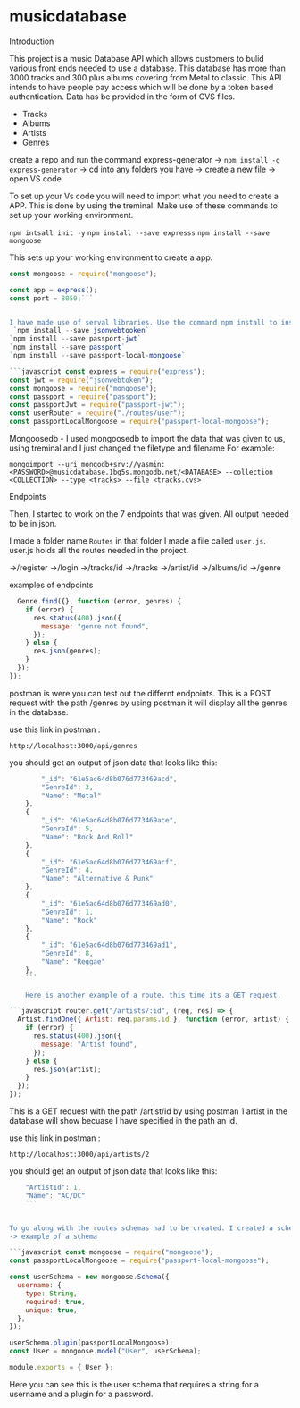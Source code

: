 # musicdatabase

Introduction


This project is a music Database API which allows customers to bulid various front ends needed to use a database.
This database has more than 3000 tracks and 300 plus albums covering from Metal to classic.
This API intends to have people pay access which will be done by a token based authentication.
Data has be provided in the form of CVS files.
- Tracks
- Albums
- Artists
- Genres
 
 create a repo and run the command express-generator -> 
 `npm install -g express-generator`
 -> cd into any folders you have
 -> create a new file 
  -> open VS code 

To set up your Vs code you will need to import what you need to create a APP. This is done by using the treminal.
Make use of these commands to set up your working environment.

`npm intsall init -y`
`npm install --save expresss` 
`npm install --save mongoose`

This sets up your working environment to create a app.

```javascript const express = require("express");
const mongoose = require("mongoose");

const app = express();
const port = 8050;```


I have made use of serval libraries. Use the command npm install to install the dependencies.
 `npm install --save jsonwebtooken`
`npm install --save passport-jwt`
`npm install --save passport`
`npm install --save passport-local-mongoose`

```javascript const express = require("express");
const jwt = require("jsonwebtoken");
const mongoose = require("mongoose");
const passport = require("passport");
const passportJwt = require("passport-jwt");
const userRouter = require("./routes/user");
const passportLocalMongoose = require("passport-local-mongoose");
```
Mongoosedb - I used mongoosedb to import the data that was given to us,  using treminal and I just changed the filetype and filename 
For example:

`mongoimport --uri mongodb+srv://yasmin:<PASSWORD>@musicdatabase.1bg5s.mongodb.net/<DATABASE> --collection <COLLECTION> --type <tracks> --file <tracks.cvs>`




Endpoints 

Then, I started to work on the 7 endpoints that was given. All output needed to be in json.

I made a folder name `Routes` in that folder I made a file called `user.js`. 
user.js holds all the routes needed in the project.

->/register
->/login
->/tracks/id
->/tracks
->/artist/id
->/albums/id
->/genre

examples of endpoints 

```javascript router.get("/genres", (req, res) => {
  Genre.find({}, function (error, genres) {
    if (error) {
      res.status(400).json({
        message: "genre not found",
      });
    } else {
      res.json(genres);
    }
  });
});
``` 

postman is were you can test out the differnt endpoints.
This is a POST request with the path /genres by using postman it will display all the genres in the database. 

use this link in postman :

`http://localhost:3000/api/genres`

you should get an output of json data that looks like this:

```javascript {
        "_id": "61e5ac64d8b076d773469acd",
        "GenreId": 3,
        "Name": "Metal"
    },
    {
        "_id": "61e5ac64d8b076d773469ace",
        "GenreId": 5,
        "Name": "Rock And Roll"
    },
    {
        "_id": "61e5ac64d8b076d773469acf",
        "GenreId": 4,
        "Name": "Alternative & Punk"
    },
    {
        "_id": "61e5ac64d8b076d773469ad0",
        "GenreId": 1,
        "Name": "Rock"
    },
    {
        "_id": "61e5ac64d8b076d773469ad1",
        "GenreId": 8,
        "Name": "Reggae"
    },
    ```
    
    Here is another example of a route. this time its a GET request.

```javascript router.get("/artists/:id", (req, res) => {
  Artist.findOne({ Artist: req.params.id }, function (error, artist) {
    if (error) {
      res.status(400).json({
        message: "Artist found",
      });
    } else {
      res.json(artist);
    }
  });
});  
```

This is a GET request with the path /artist/id by using postman 1 artist in the database will show  becuase I have specified in the path an id.

use this link in postman :

`http://localhost:3000/api/artists/2`

you should get an output of json data that looks like this:

```javascript "_id": "61e5abbd90302777864b58bd",
    "ArtistId": 1,
    "Name": "AC/DC" 
    ```


To go along with the routes schemas had to be created. I created a schemas for each of the routes.
-> example of a schema

```javascript const mongoose = require("mongoose");
const passportLocalMongoose = require("passport-local-mongoose");

const userSchema = new mongoose.Schema({
  username: {
    type: String,
    required: true,
    unique: true,
  },
});

userSchema.plugin(passportLocalMongoose);
const User = mongoose.model("User", userSchema);

module.exports = { User };
```

Here you can see this is the user schema that requires a string for a username and a plugin for a password.















